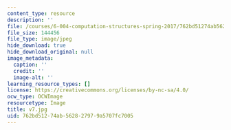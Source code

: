 ```yaml
---
content_type: resource
description: ''
file: /courses/6-004-computation-structures-spring-2017/762bd51274ab562827979a5707fc7005_v7.jpg
file_size: 144456
file_type: image/jpeg
hide_download: true
hide_download_original: null
image_metadata:
  caption: ''
  credit: ''
  image-alt: ''
learning_resource_types: []
license: https://creativecommons.org/licenses/by-nc-sa/4.0/
ocw_type: OCWImage
resourcetype: Image
title: v7.jpg
uid: 762bd512-74ab-5628-2797-9a5707fc7005
---
```

